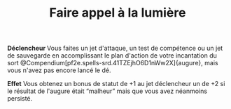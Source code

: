 ﻿---
# ATTENTION : Ne modifiez pas ce fichier
# Ce fichier est généré automatiquement par un script d'après les données du module Foundry VTT officiel et de sa traduction
title: Faire appel à la lumière
titleEn: Call Upon the Brightness
id: mk6rzaAzsBBRGJnh
group: actions
---
<p><strong>Déclencheur </strong>Vous faites un jet d'attaque, un test de compétence ou un jet de sauvegarde en accomplissant le plan d'action de votre incantation du sort @Compendium[pf2e.spells-srd.41TZEjhO6D1nWw2X]{augure}, mais vous n'avez pas encore lancé le dé.</p><p><strong>Effet</strong>&nbsp;Vous obtenez un bonus de statut de +1 au jet déclencheur un de +2 si le résultat de l'augure était “malheur” mais que vous avez néanmoins persisté.</p>

